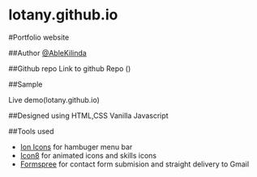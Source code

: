 # lotany.github.io

#Portfolio website

##Author
[@AbleKilinda](https://wa.me/message/Y6KZOSJOCIZAL1)

##Github repo
Link to github Repo ()

##Sample

Live demo(lotany.github.io)

##Designed using
HTML,CSS Vanilla Javascript

##Tools used
- [Ion Icons](https://ionic.io/ionicons) for hambuger menu bar
- [Icon8](https://icons8.com/) for animated icons and skills icons
- [Formspree](https://formspree.io/) for contact form submision and straight delivery to Gmail




